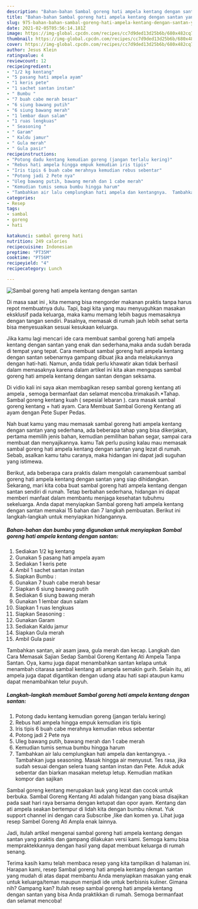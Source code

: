 ```yaml
---
description: "Bahan-bahan Sambal goreng hati ampela kentang dengan santan yang enak Untuk Jualan"
title: "Bahan-bahan Sambal goreng hati ampela kentang dengan santan yang enak Untuk Jualan"
slug: 975-bahan-bahan-sambal-goreng-hati-ampela-kentang-dengan-santan-yang-enak-untuk-jualan
date: 2021-02-05T05:56:14.181Z
image: https://img-global.cpcdn.com/recipes/cc7d9ded13d25b6b/680x482cq70/sambal-goreng-hati-ampela-kentang-dengan-santan-foto-resep-utama.jpg
thumbnail: https://img-global.cpcdn.com/recipes/cc7d9ded13d25b6b/680x482cq70/sambal-goreng-hati-ampela-kentang-dengan-santan-foto-resep-utama.jpg
cover: https://img-global.cpcdn.com/recipes/cc7d9ded13d25b6b/680x482cq70/sambal-goreng-hati-ampela-kentang-dengan-santan-foto-resep-utama.jpg
author: Jesus Klein
ratingvalue: 4
reviewcount: 12
recipeingredient:
- "1/2 kg kentang"
- "5 pasang hati ampela ayam"
- "1 keris pete"
- "1 sachet santan instan"
- " Bumbu "
- "7 buah cabe merah besar"
- "6 siung bawang putih"
- "6 siung bawang merah"
- "1 lembar daun salam"
- "1 ruas lengkuas"
- " Seasoning "
- " Garam"
- " Kaldu jamur"
- " Gula merah"
- " Gula pasir"
recipeinstructions:
- "Potong dadu kentang kemudian goreng (jangan terlalu kering)"
- "Rebus hati ampela hingga empuk kemudian iris tipis"
- "Iris tipis 6 buah cabe merahnya kemudian rebus sebentar"
- "Potong jadi 2 Pete nya"
- "Uleg bawang putih, bawang merah dan 1 cabe merah"
- "Kemudian tumis semua bumbu hingga harum"
- "Tambahkan air lalu cemplungkan hati ampela dan kentangnya.  Tambahkan juga seasoning. Masak hingga air menyusut. Tes rasa, jika sudah sesuai dengan selera tuang santan instan dan Pete. Aduk aduk sebentar dan biarkan masakan meletup letup. Kemudian matikan kompor dan sajikan"
categories:
- Resep
tags:
- sambal
- goreng
- hati

katakunci: sambal goreng hati 
nutrition: 249 calories
recipecuisine: Indonesian
preptime: "PT35M"
cooktime: "PT56M"
recipeyield: "4"
recipecategory: Lunch

---
```



![Sambal goreng hati ampela kentang dengan santan](https://img-global.cpcdn.com/recipes/cc7d9ded13d25b6b/680x482cq70/sambal-goreng-hati-ampela-kentang-dengan-santan-foto-resep-utama.jpg)

Di masa  saat ini , kita memang bisa mengorder makanan praktis tanpa harus repot membuatnya dulu. Tapi, bagi kita yang mau menyuguhkan masakan eksklusif pada keluarga, maka kamu memang lebih bagus memasaknya dengan tangan sendiri. Pasalnya, memasak di rumah jauh lebih sehat serta bisa menyesuaikan sesuai kesukaan keluarga.

Jika kamu lagi mencari ide cara membuat sambal goreng hati ampela kentang dengan santan yang enak dan sederhana,maka anda sudah berada di tempat yang tepat. Cara membuat sambal goreng hati ampela kentang dengan santan  sebenarnya gampang dibuat jika anda melakukannya dengan hati-hati. Namun, anda tidak perlu khawatir akan tidak berhasil dalam memasaknya 
karena dalam artikel ini kita akan mengupas sambal goreng hati ampela kentang dengan santan dengan seksama.  

Di vidio kali ini saya akan membagikan resep sambal goreng kentang ati ampela , semoga bermanfaat dan selamat mencoba.trimakasih.*Tahap. Sambal goreng kentang kuah ( sepesial lebaran ). cara masak sambal goreng kentang + hati ayam. Cara Membuat Sambal Goreng Kentang ati ayam dengan Pete Super Pedas.

Nah buat kamu yang mau memasak sambal goreng hati ampela kentang dengan santan yang sederhana, ada beberapa tahap yang bisa dikerjakan, pertama memilih jenis bahan, kemudian pemilihan bahan segar, sampai cara membuat dan menyajikannya. kamu Tak perlu pusing kalau mau memasak sambal goreng hati ampela kentang dengan santan yang lezat di rumah. Sebab, asalkan kamu  tahu caranya, maka hidangan ini dapat jadi suguhan yang istimewa.

Berikut, ada beberapa cara praktis  dalam mengolah caramembuat sambal goreng hati ampela kentang dengan santan yang siap dihidangkan. Sekarang, mari kita coba buat sambal goreng hati ampela kentang dengan santan sendiri di rumah. Tetap berbahan sederhana, hidangan ini dapat memberi manfaat dalam membantu menjaga kesehatan tubuhmu sekeluarga. Anda dapat menyiapkan Sambal goreng hati ampela kentang dengan santan memakai 15 bahan dan 7 langkah pembuatan. Berikut ini langkah-langkah untuk menyiapkan hidangannya.

<!--inarticleads1-->

##### Bahan-bahan dan bumbu yang digunakan untuk menyiapkan Sambal goreng hati ampela kentang dengan santan:

1. Sediakan 1/2 kg kentang
1. Gunakan 5 pasang hati ampela ayam
1. Sediakan 1 keris pete
1. Ambil 1 sachet santan instan
1. Siapkan  Bumbu :
1. Gunakan 7 buah cabe merah besar
1. Siapkan 6 siung bawang putih
1. Sediakan 6 siung bawang merah
1. Gunakan 1 lembar daun salam
1. Siapkan 1 ruas lengkuas
1. Siapkan  Seasoning :
1. Gunakan  Garam
1. Sediakan  Kaldu jamur
1. Siapkan  Gula merah
1. Ambil  Gula pasir


Tambahkan santan, air asam jawa, gula merah dan kecap. Langkah dan Cara Memasak Sajian Sedap Sambal Goreng Kentang Ati Ampela Tanpa Santan. Oya, kamu juga dapat menambahkan santan kelapa untuk menambah citarasa sambal kentang ati ampela semakin gurih. Selain itu, ati ampela juga dapat digantikan dengan udang atau hati sapi ataupun kamu dapat menambahkan telur puyuh. 

<!--inarticleads2-->

##### Langkah-langkah membuat Sambal goreng hati ampela kentang dengan santan:

1. Potong dadu kentang kemudian goreng (jangan terlalu kering)
1. Rebus hati ampela hingga empuk kemudian iris tipis
1. Iris tipis 6 buah cabe merahnya kemudian rebus sebentar
1. Potong jadi 2 Pete nya
1. Uleg bawang putih, bawang merah dan 1 cabe merah
1. Kemudian tumis semua bumbu hingga harum
1. Tambahkan air lalu cemplungkan hati ampela dan kentangnya.  - Tambahkan juga seasoning. Masak hingga air menyusut. Tes rasa, jika sudah sesuai dengan selera tuang santan instan dan Pete. Aduk aduk sebentar dan biarkan masakan meletup letup. Kemudian matikan kompor dan sajikan


Sambal goreng kentang merupakan lauk yang lezat dan cocok untuk berbuka. Sambal Goreng Kentang Ati adalah hidangan yang biasa disajikan pada saat hari raya bersama dengan ketupat dan opor ayam. Kentang dan ati ampela seakan bertempur di lidah kita dengan bumbu nikmat. Yuk support channel ini dengan cara Subscribe ,like dan komen ya. Lihat juga resep Sambel Goreng Ati Ampla enak lainnya. 

Jadi, itulah artikel mengenai  sambal goreng hati ampela kentang dengan santan  yang praktis dan gampang dilakukan versi kami. Semoga kamu bisa mempraktekkannya dengan hasil yang dapat membuat keluarga di rumah senang. 

Terima kasih kamu telah membaca resep yang kita tampilkan di halaman ini. Harapan kami, resep  Sambal goreng hati ampela kentang dengan santan yang mudah di atas dapat membantu Anda menyiapkan masakan yang enak untuk keluarga/teman maupun menjadi ide untuk berbisnis kuliner. Gimana nih? Gampang kan? Itulah resep sambal goreng hati ampela kentang dengan santan yang bisa Anda praktikkan di rumah. Semoga bermanfaat dan selamat mencoba!

